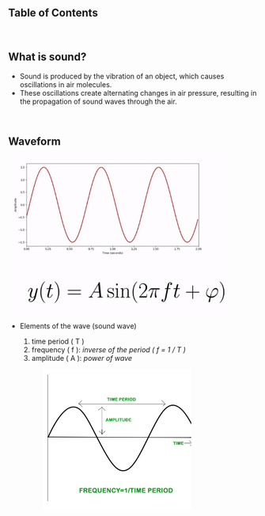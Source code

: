 ## Table of Contents

&nbsp;

## What is sound?

- Sound is produced by the vibration of an object, which causes oscillations in air molecules.
- These oscillations create alternating changes in air pressure, resulting in the propagation of sound waves through the air.

&nbsp;

## Waveform

<img src='../images/5-waveform-formula.png' width='450px'>

- Elements of the wave (sound wave)

  1. time period ( T )
  2. frequency ( f ): _inverse of the period ( f = 1 / T )_
  3. amplitude ( A ): _power of wave_

<p style='margin-left: 70px;'>
    <img src='../images/5-waveform-1.png' width='300px'>
</p>
